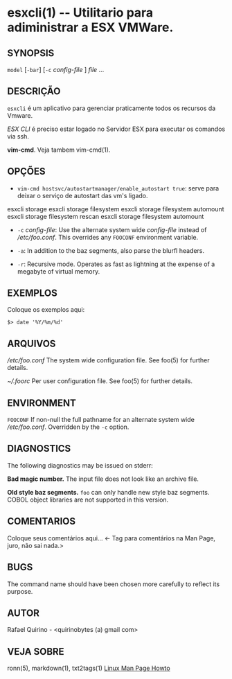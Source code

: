 
esxcli(1) -- Utilitario para adiministrar a ESX VMWare.
===============================================


SYNOPSIS
--------

`model` [`-bar`] [`-c` *config-file* ] *file* ...

DESCRIÇÃO
---------

`esxcli` é um aplicativo para gerenciar praticamente todos os recursos da Vmware.

 *ESX CLI* é preciso estar logado no Servidor ESX para executar os comandos via ssh.

 **vim-cmd**. Veja tambem vim-cmd(1).


OPÇÕES
------

* `vim-cmd hostsvc/autostartmanager/enable_autostart true`:
  serve para deixar o serviço de autostart das vm's ligado.


esxcli storage
esxcli storage filesystem
esxcli storage filesystem automount
esxcli storage filesystem rescan
esxcli storage filesystem automount

* `-c` *config-file*:
  Use the alternate system wide *config-file* instead of */etc/foo.conf*. This
  overrides any `FOOCONF` environment variable.

* `-a`:
  In addition to the baz segments, also parse the blurfl headers.

* `-r`:
  Recursive mode. Operates as fast as lightning at the expense of a megabyte
  of virtual memory.

EXEMPLOS
--------

Coloque os exemplos aqui:

   `$> date '%Y/%m/%d'`


ARQUIVOS
--------


*/etc/foo.conf*
  The system wide configuration file. See foo(5) for further details.

*~/.foorc*
  Per user configuration file. See foo(5) for further details.

ENVIRONMENT
-----------

`FOOCONF`
  If non-null the full pathname for an alternate system wide */etc/foo.conf*.
  Overridden by the `-c` option.

DIAGNOSTICS
-----------

The following diagnostics may be issued on stderr:

**Bad magic number.**
  The input file does not look like an archive file.

**Old style baz segments.**
  `foo` can only handle new style baz segments. COBOL object libraries are not
  supported in this version.

COMENTARIOS
-----------

Coloque seus comentários aqui...
<- Tag para comentários na Man Page, juro, não sai nada.>

BUGS
----

The command name should have been chosen more carefully to reflect its
purpose.

AUTOR
-----

Rafael Quirino - <quirinobytes (a) gmail com>

VEJA SOBRE
----------

ronn(5), markdown(1), txt2tags(1) [Linux Man Page Howto](
http://www.schweikhardt.net/man_page_howto.html)
